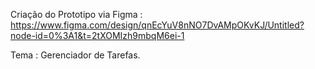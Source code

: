 
Criação do Prototipo via Figma :  https://www.figma.com/design/qnEcYuV8nNO7DvAMpOKvKJ/Untitled?node-id=0%3A1&t=2tXOMIzh9mbqM6ei-1

Tema : Gerenciador de Tarefas.
